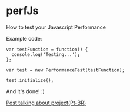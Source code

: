 # perfJs
How to test your Javascript Performance

Example code:

```
var testFunction = function() {
  console.log('Testing...');
};

var test = new PerformanceTest(testFunction);

test.initialize();
```

And it's done! :)

[Post talking about project(Pt-BR)](http://felfiz.github.io/javascript/performance/dev/js/2015/01/09/perfjs.html)